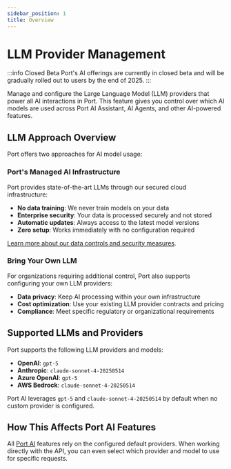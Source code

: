 ```yaml
---
sidebar_position: 1
title: Overview
---
```


# LLM Provider Management

:::info Closed Beta
Port's AI offerings are currently in closed beta and will be gradually rolled out to users by the end of 2025.
:::

Manage and configure the Large Language Model (LLM) providers that power all AI interactions in Port. This feature gives you control over which AI models are used across Port AI Assistant, AI Agents, and other AI-powered features.

## LLM Approach Overview

Port offers two approaches for AI model usage:

### Port's Managed AI Infrastructure
Port provides state-of-the-art LLMs through our secured cloud infrastructure:
- **No data training**: We never train models on your data
- **Enterprise security**: Your data is processed securely and not stored
- **Automatic updates**: Always access to the latest model versions
- **Zero setup**: Works immediately with no configuration required

[Learn more about our data controls and security measures](/ai-interfaces/port-ai/security-and-data-controls).

### Bring Your Own LLM
For organizations requiring additional control, Port also supports configuring your own LLM providers:
- **Data privacy**: Keep AI processing within your own infrastructure
- **Cost optimization**: Use your existing LLM provider contracts and pricing
- **Compliance**: Meet specific regulatory or organizational requirements

## Supported LLMs and Providers

Port supports the following LLM providers and models:

- **OpenAI**: `gpt-5`
- **Anthropic**: `claude-sonnet-4-20250514`
- **Azure OpenAI**: `gpt-5`
- **AWS Bedrock**: `claude-sonnet-4-20250514`

Port AI leverages `gpt-5` and `claude-sonnet-4-20250514` by default when no custom provider is configured.

## How This Affects Port AI Features

All [Port AI](/ai-interfaces/port-ai/overview) features rely on the configured default providers. When working directly with the API, you can even select which provider and model to use for specific requests.